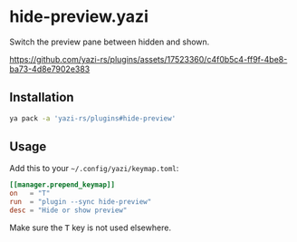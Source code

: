 # hide-preview.yazi

Switch the preview pane between hidden and shown.

https://github.com/yazi-rs/plugins/assets/17523360/c4f0b5c4-ff9f-4be8-ba73-4d8e7902e383

## Installation

```sh
ya pack -a 'yazi-rs/plugins#hide-preview'
```

## Usage

Add this to your `~/.config/yazi/keymap.toml`:

```toml
[[manager.prepend_keymap]]
on   = "T"
run  = "plugin --sync hide-preview"
desc = "Hide or show preview"
```

Make sure the <kbd>T</kbd> key is not used elsewhere.
